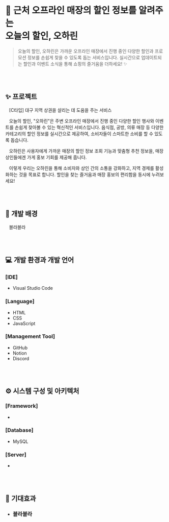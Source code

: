 # 🔎 근처 오프라인 매장의 할인 정보를 알려주는 </br> 오늘의 할인, 오하린

> 오늘의 할인, 오하린은 가까운 오프라인 매장에서 진행 중인 다양한 할인과 프로모션 정보를 손쉽게 찾을 수 있도록 돕는 서비스입니다.
> 실시간으로 업데이트되는 할인과 이벤트 소식을 통해 쇼핑의 즐거움을 더하세요! ✨


</br>
</br>


## ✨ 프로젝트 

&nbsp;&nbsp; [C타입] 대구 지역 상권을 살리는 데 도움을 주는 서비스

&nbsp;&nbsp; 오늘의 할인, "오하린"은 주변 오프라인 매장에서 진행 중인 다양한 할인 행사와 이벤트를 손쉽게 찾아볼 수 있는 혁신적인 서비스입니다. 음식점, 공방, 의류 매장 등 다양한 카테고리의 할인 정보를 실시간으로 제공하여, 소비자들이 스마트한 소비를 할 수 있도록 돕습니다.

&nbsp;&nbsp; 오하린은 사용자에게 가까운 매장의 할인 정보 조회 기능과 맞춤형 추천 정보을, 매장 상인들에겐 가게 홍보 기회를 제공해 줍니다.

&nbsp;&nbsp; 이렇게 우리는 오하린을 통해 소비자와 상인 간의 소통을 강화하고, 지역 경제를 활성화하는 것을 목표로 합니다. 할인을 찾는 즐거움과 매장 홍보의 편리함을 동시에 누려보세요!

</br>
</br>

## 💭 개발 배경

&nbsp;&nbsp; 블라블라

</br>
</br>

## 💻 개발 환경과 개발 언어
### [IDE]
- Visual Studio Code

### [Language]
- HTML
- CSS
- JavaScript

### [Management Tool]
- GitHub
- Notion
- Discord

</br>
</br>

## ⚙ 시스템 구성 및 아키텍처
### [Framework]
-

### [Database]
- MySQL

### [Server]
- 

</br>
</br>

## 🌱 기대효과
- <h3> 블라블라